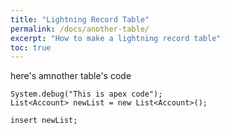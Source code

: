 ```yaml
---
title: "Lightning Record Table"
permalink: /docs/another-table/
excerpt: "How to make a lightning record table"
toc: true
---
```

here's amnother table's code

```
System.debug("This is apex code");
List<Account> newList = new List<Account>();

insert newList;
```